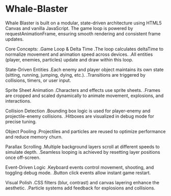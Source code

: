 # Whale-Blaster
Whale Blaster is built on a modular, state-driven architecture using HTML5 Canvas and vanilla JavaScript. The game loop is powered by requestAnimationFrame, ensuring smooth rendering and consistent frame updates.

Core Concepts:
 .Game Loop & Delta Time
 .The loop calculates deltaTime to normalize movement and animation speed across devices.
 .All entities (player, enemies, particles) update and draw within this loop.

 State-Driven Entities
  .Each enemy and player object maintains its own state (sitting, running, jumping, dying, etc.).
  .Transitions are triggered by collisions, timers, or user input.
 
 Sprite Sheet Animation
  .Characters and effects use sprite sheets.
  .Frames are cropped and scaled dynamically to animate movement, explosions, and interactions.
 
 Collision Detection
  .Bounding box logic is used for player-enemy and projectile-enemy collisions.
  .Hitboxes are visualized in debug mode for precise tuning.
 
 Object Pooling
  .Projectiles and particles are reused to optimize performance and reduce memory churn.
 
 Parallax Scrolling
  .Multiple background layers scroll at different speeds to simulate depth.
  .Seamless looping is achieved by resetting layer positions once off-screen.
 
 Event-Driven Logic
  .Keyboard events control movement, shooting, and toggling debug mode.
  .Button click events allow instant game restart.
 
 Visual Polish
  .CSS filters (blur, contrast) and canvas layering enhance the aesthetic.
  .Particle systems add feedback for explosions and collisions.

